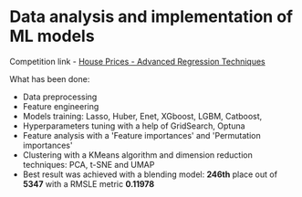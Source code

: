 # Data analysis and implementation of ML models
Competition link - [House Prices - Advanced Regression Techniques](https://www.kaggle.com/c/house-prices-advanced-regression-techniques/overview)

What has been done:
- Data preprocessing
- Feature engineering
- Models training: Lasso, Huber, Enet, XGboost, LGBM, Catboost,
- Hyperparameters tuning with a help of GridSearch, Optuna
- Feature analysis with a 'Feature importances' and 'Permutation importances'
- Clustering with a KMeans algorithm and dimension reduction techniques: PCA, t-SNE and UMAP
- Best result was achieved with a blending model: __246th__ place out of __5347__ with a RMSLE metric __0.11978__
